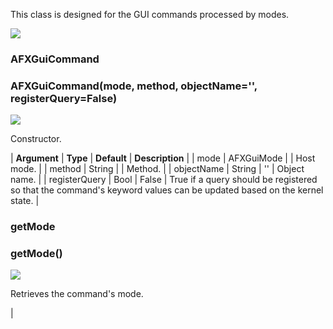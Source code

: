 This class is designed for the GUI commands processed by modes.

![](../SIMACAERefImages/gui-afxguicommand.png)

### AFXGuiCommand

###   

### AFXGuiCommand(mode, method, objectName='', registerQuery=False)  
![](../IconsReference/butix_top_wline.png)

Constructor.

| **Argument** | **Type** | **Default** | **Description** |
| mode | AFXGuiMode |   | Host mode. |
| method | String |   | Method. |
| objectName | String | '' | Object name. |
| registerQuery | Bool | False | True if a query should be registered so that the command's keyword values can be updated based on the kernel state. |

### getMode

###   

### getMode()  
![](../IconsReference/butix_top_wline.png)

Retrieves the command's mode.



 |